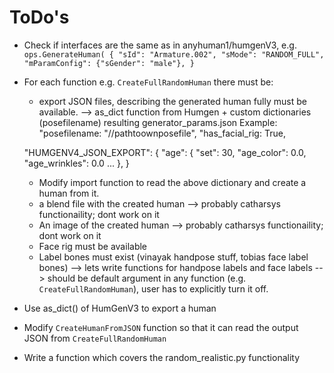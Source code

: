 # ToDo's 

- Check if interfaces are the same as in anyhuman1/humgenV3, e.g.
  `ops.GenerateHuman(
              {
                  "sId": "Armature.002",
                  "sMode": "RANDOM_FULL",
                  "mParamConfig": {"sGender": "male"},
              }
              `
- For each function e.g. `CreateFullRandomHuman` there must be:

  - export JSON files, describing the generated human fully must be available. --> as_dict function from Humgen + custom dictionaries (posefilename) resulting generator_params.json
  Example:
  "posefilename:  "//pathtoownposefile",
  "has_facial_rig: True,

  "HUMGENV4_JSON_EXPORT":
  {
    "age": {
        "set": 30,
        "age_color": 0.0,
        "age_wrinkles": 0.0
        ...
    },
  }
  - Modify import function to read the above dictionary and create a human from it.
  - a blend file with the created human --> probably catharsys functionaility; dont work on it
  - An image of the created human --> probably catharsys functionaility; dont work on it
  - Face rig must be available
  - Label bones must exist (vinayak handpose stuff, tobias face label bones) --> lets write functions for handpose labels and face labels --> should be default argument in any function (e.g. `CreateFullRandomHuman`), user has to explicitly turn it off.

- Use as_dict() of HumGenV3 to export a human
- Modify `CreateHumanFromJSON` function so that it can read the output JSON from `CreateFullRandomHuman`

- Write a function which covers the random_realistic.py functionality


